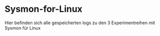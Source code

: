 # Sysmon-for-Linux

Hier befinden sich alle gespeicherten logs zu den 3 Experimentreihen mit Sysmon für Linux 

